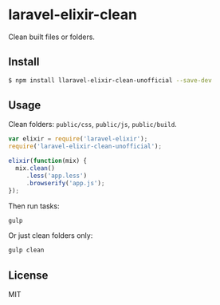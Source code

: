 # laravel-elixir-clean

Clean built files or folders.

## Install

```sh
$ npm install llaravel-elixir-clean-unofficial --save-dev
```

## Usage

Clean folders: `public/css`, `public/js`, `public/build`.

```javascript
var elixir = require('laravel-elixir');
require('laravel-elixir-clean-unofficial');

elixir(function(mix) {
  mix.clean()
     .less('app.less')
     .browserify('app.js');
});
```

Then run tasks:

```bash
gulp
```

Or just clean folders only:

```bash
gulp clean
```

## License

MIT
